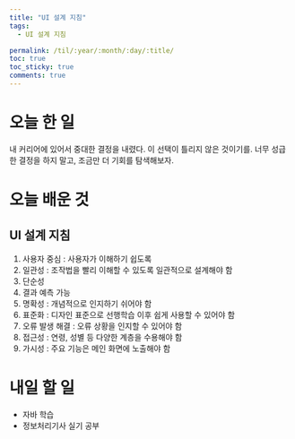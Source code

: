 ```yaml
---
title: "UI 설계 지침"
tags:
  - UI 설계 지침

permalink: /til/:year/:month/:day/:title/
toc: true
toc_sticky: true
comments: true
---
```


# 오늘 한 일

내 커리어에 있어서 중대한 결정을 내렸다. 이 선택이 틀리지 않은 것이기를.
너무 성급한 결정을 하지 말고, 조금만 더 기회를 탐색해보자.

# 오늘 배운 것

## UI 설계 지침

1. 사용자 중심 : 사용자가 이해하기 쉽도록
2. 일관성 : 조작법을 빨리 이해할 수 있도록 일관적으로 설계해야 함
3. 단순성
4. 결과 예측 가능
5. 명확성 : 개념적으로 인지하기 쉬어야 함
6. 표준화 : 디자인 표준으로 선행학습 이후 쉽게 사용할 수 있어야 함
7. 오류 발생 해결 : 오류 상황을 인지할 수 있어야 함
8. 접근성 : 연령, 성별 등 다양한 계층을 수용해야 함
9. 가시성 : 주요 기능은 메인 화면에 노출해야 함

# 내일 할 일

- 자바 학습
- 정보처리기사 실기 공부
